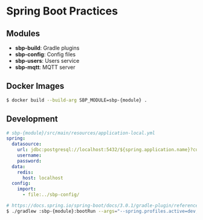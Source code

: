 # Spring Boot Practices

## Modules

- **sbp-build**:
  Gradle plugins
- **sbp-config**:
  Config files
- **sbp-users**:
  Users service
- **sbp-mqtt**:
  MQTT server

## Docker Images

``` sh
$ docker build --build-arg SBP_MODULE=sbp-{module} .
```

## Development

``` yaml
# sbp-{module}/src/main/resources/application-local.yml
spring:
  datasource:
    url: jdbc:postgresql://localhost:5432/${spring.application.name}?currentSchema=public
    username:
    password:
  data:
    redis:
      host: localhost
  config:
    import:
      - file:../sbp-config/
```

``` sh
# https://docs.spring.io/spring-boot/docs/3.0.1/gradle-plugin/reference/htmlsingle/#running-your-application
$ ./gradlew :sbp-{module}:bootRun --args="--spring.profiles.active=dev,local --server.port=8080"
```
